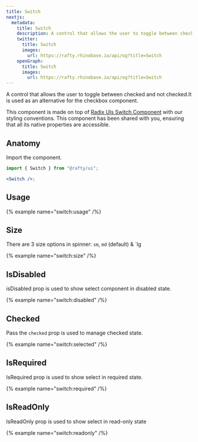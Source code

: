 ```yaml
---
title: Switch
nextjs:
  metadata:
    title: Switch
    description: A control that allows the user to toggle between checked and not checked.It is used as an alternative for the checkbox component.
    twitter:
      title: Switch
      images:
        url: https://rafty.rhinobase.io/api/og?title=Switch
    openGraph:
      title: Switch
      images:
        url: https://rafty.rhinobase.io/api/og?title=Switch
---
```


A control that allows the user to toggle between checked and not checked.It is used as an alternative for the checkbox component.

This component is made on top of [Radix UIs Switch Component](https://www.radix-ui.com/primitives/docs/components/switch) with our styling conventions. This component has been shared with you, ensuring that all its native properties are accessible.

## Anatomy

Import the component.

```jsx
import { Switch } from "@rafty/ui";

<Switch />;
```

## Usage

{% example name="switch:usage" /%}

## Size

There are 3 size options in spinner: `sm`, `md` (default) & `lg

{% example name="switch:size" /%}

## IsDisabled

isDisabled prop is used to show select component in disabled state.

{% example name="switch:disabled" /%}

## Checked

Pass the `checked` prop is used to manage checked state.

{% example name="switch:selected" /%}

## IsRequired

IsRequired prop is used to show select in required state.

{% example name="switch:required" /%}

## IsReadOnly

IsReadOnly prop is used to show select in read-only state

{% example name="switch:readonly" /%}

